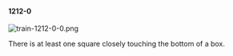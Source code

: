 #### 1212-0
![train-1212-0-0.png](https://github.com/lil-lab/nlvr/raw/master/nlvr/train/images/52/train-1212-0-0.png "train-1212-0-0.png")

There is at least one square closely touching the bottom of a box.